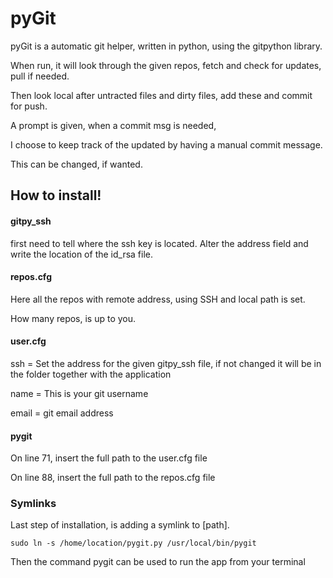 # pyGit
pyGit is a automatic git helper, written in python, using the gitpython library.

When run, it will look through the given repos, fetch and check for updates, pull if needed. 

Then look local after untracted files and dirty files, add these and commit for push.

A prompt is given, when a commit msg is needed, 

I choose to keep track of the updated by having a manual commit message.

This can be changed, if wanted. 


## How to install!

#### gitpy_ssh
first need to tell where the ssh key is located. Alter the address field and write the location of the id_rsa file.

#### repos.cfg
Here all the repos with remote address, using SSH and local path is set.

How many repos, is up to you. 

#### user.cfg
ssh = Set the address for the given gitpy_ssh file, if not changed it will be in the folder together with the application

name = This is your git username

email = git email address

#### pygit

On line 71, insert the full path to the user.cfg file

On line 88, insert the full path to the repos.cfg file









### Symlinks
Last step of installation, is adding a symlink to [path].

```
sudo ln -s /home/location/pygit.py /usr/local/bin/pygit
```

Then the command pygit can be used to run the app from your terminal
